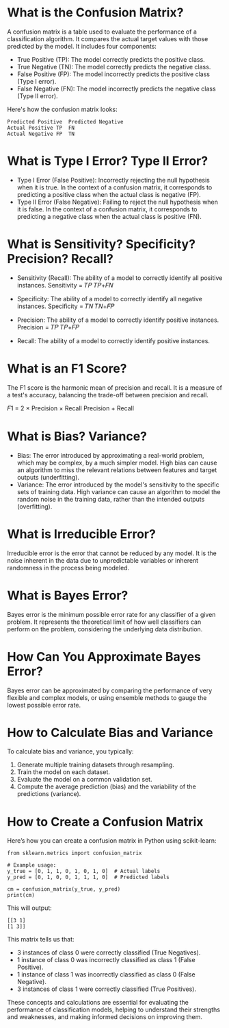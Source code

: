 # What is the Confusion Matrix?

A confusion matrix is a table used to evaluate the performance of a classification algorithm. It compares the actual target values with those predicted by the model. It includes four components:

- True Positive (TP): The model correctly predicts the positive class.
- True Negative (TN): The model correctly predicts the negative class.
- False Positive (FP): The model incorrectly predicts the positive class (Type I error).
- False Negative (FN): The model incorrectly predicts the negative class (Type II error).

Here's how the confusion matrix looks:

    Predicted Positive	Predicted Negative
    Actual Positive	TP	FN
    Actual Negative	FP	TN

# What is Type I Error? Type II Error?

- Type I Error (False Positive): Incorrectly rejecting the null hypothesis when it is true. In the context of a confusion matrix, it corresponds to predicting a positive class when the actual class is negative (FP).
- Type II Error (False Negative): Failing to reject the null hypothesis when it is false. In the context of a confusion matrix, it corresponds to predicting a negative class when the actual class is positive (FN).

# What is Sensitivity? Specificity? Precision? Recall?

- Sensitivity (Recall): The ability of a model to correctly identify all positive instances.
  Sensitivity = 𝑇𝑃
  𝑇𝑃+𝐹𝑁

- Specificity: The ability of a model to correctly identify all negative instances.
  Specificity = 𝑇𝑁
  𝑇𝑁+𝐹𝑃

- Precision: The ability of a model to correctly identify positive instances.
  Precision = 𝑇𝑃
  𝑇𝑃+𝐹𝑃

- Recall: The ability of a model to correctly identify positive instances.

# What is an F1 Score?

The F1 score is the harmonic mean of precision and recall. It is a measure of a test's accuracy, balancing the trade-off between precision and recall.

𝐹1 = 2 × Precision × Recall
Precision + Recall

# ​What is Bias? Variance?

- Bias: The error introduced by approximating a real-world problem, which may be complex, by a much simpler model. High bias can cause an algorithm to miss the relevant relations between features and target outputs (underfitting).
- Variance: The error introduced by the model's sensitivity to the specific sets of training data. High variance can cause an algorithm to model the random noise in the training data, rather than the intended outputs (overfitting).

# What is Irreducible Error?

Irreducible error is the error that cannot be reduced by any model. It is the noise inherent in the data due to unpredictable variables or inherent randomness in the process being modeled.

# What is Bayes Error?

Bayes error is the minimum possible error rate for any classifier of a given problem. It represents the theoretical limit of how well classifiers can perform on the problem, considering the underlying data distribution.

# How Can You Approximate Bayes Error?

Bayes error can be approximated by comparing the performance of very flexible and complex models, or using ensemble methods to gauge the lowest possible error rate.

# How to Calculate Bias and Variance

To calculate bias and variance, you typically:

1. Generate multiple training datasets through resampling.
2. Train the model on each dataset.
3. Evaluate the model on a common validation set.
4. Compute the average prediction (bias) and the variability of the predictions (variance).

# How to Create a Confusion Matrix

Here’s how you can create a confusion matrix in Python using scikit-learn:

    from sklearn.metrics import confusion_matrix

    # Example usage:
    y_true = [0, 1, 1, 0, 1, 0, 1, 0]  # Actual labels
    y_pred = [0, 1, 0, 0, 1, 1, 1, 0]  # Predicted labels

    cm = confusion_matrix(y_true, y_pred)
    print(cm)

This will output:

    [[3 1]
    [1 3]]

This matrix tells us that:

- 3 instances of class 0 were correctly classified (True Negatives).
- 1 instance of class 0 was incorrectly classified as class 1 (False Positive).
- 1 instance of class 1 was incorrectly classified as class 0 (False Negative).
- 3 instances of class 1 were correctly classified (True Positives).

These concepts and calculations are essential for evaluating the performance of classification models, helping to understand their strengths and weaknesses, and making informed decisions on improving them.
